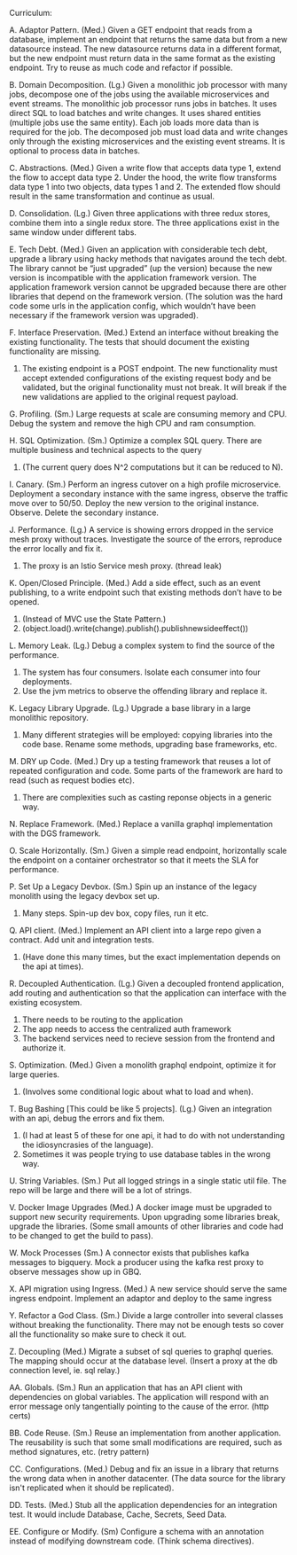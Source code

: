 Curriculum:

A. Adaptor Pattern. (Med.)
Given a GET endpoint that reads from a database, implement an endpoint that returns the same data but from a new datasource instead.
The new datasource returns data in a different format, but the new endpoint must return data in the same format as the existing endpoint.
Try to reuse as much code and refactor if possible.

B. Domain Decomposition. (Lg.)
Given a monolithic job processor with many jobs, decompose one of the jobs using the available microservices and event streams.
The monolithic job processor runs jobs in batches. It uses direct SQL to load batches and write changes. It uses shared entities (multiple jobs use the same entity). Each job loads more data than is required for the job.
The decomposed job must load data and write changes only through the existing microservices and the existing event streams. It is optional to process data in batches.

C. Abstractions. (Med.)
Given a write flow that accepts data type 1, extend the flow to accept data type 2.
Under the hood, the write flow transforms data type 1 into two objects, data types 1 and 2. The extended flow should result in the same transformation and continue as usual.

D. Consolidation. (Lg.)
Given three applications with three redux stores, combine them into a single redux store.
The three applications exist in the same window under different tabs.

E. Tech Debt.  (Med.)
Given an application with considerable tech debt, upgrade a library using hacky methods that navigates around the tech debt.
The library cannot be “just upgraded” (up the version) because the new version is incompatible with the application framework version. The application framework version cannot be upgraded because there are other libraries that depend on the framework version.
(The solution was the hard code some urls in the application config, which wouldn’t have been necessary if the framework version was upgraded).

F. Interface Preservation. (Med.)
Extend an interface without breaking the existing functionality. The tests that should document the existing functionality are missing.
1. The existing endpoint is a POST endpoint. The new functionality must accept extended configurations of the existing request body and be validated, but the original functionality must not break. It will break if the new validations are applied to the original request payload.

G. Profiling. (Sm.)
Large requests at scale are consuming memory and CPU. Debug the system and remove the high CPU and ram consumption.


H. SQL Optimization. (Sm.)
Optimize a complex SQL query. There are multiple business and technical aspects to the query
1. (The current query does N^2 computations but it can be reduced to N).

I. Canary. (Sm.)
Perform an ingress cutover on a high profile microservice. Deployment a secondary instance with the same ingress, observe the traffic move over to 50/50. Deploy the new version to the original instance. Observe. Delete the secondary instance.

J.  Performance. (Lg.)
A service is showing errors dropped in the service mesh proxy without traces. Investigate the source of the errors, reproduce the error locally and fix it.
1. The proxy is an Istio Service mesh proxy. (thread leak)

K. Open/Closed Principle. (Med.)
Add a side effect, such as an event publishing, to a write endpoint such that existing methods don’t have to be opened.
1. (Instead of MVC use the State Pattern.)
2. (object.load().write(change).publish().publishnewsideeffect())

L. Memory Leak. (Lg.)
Debug a complex system to find the source of the performance.
1. The system has four consumers. Isolate each consumer into four deployments.
2. Use the jvm metrics to observe the offending library and replace it.

K. Legacy Library Upgrade. (Lg.)
Upgrade a base library in a large monolithic repository.
1. Many different strategies will be employed: copying libraries into the code base. Rename some methods, upgrading base frameworks, etc.

M. DRY up Code. (Med.)
Dry up a testing framework that reuses a lot of repeated configuration and code. Some parts of the framework are hard to read (such as request bodies etc).
1. There are complexities such as casting reponse objects in a generic way.

N. Replace Framework. (Med.)
Replace a vanilla graphql implementation with the DGS framework.

O. Scale Horizontally. (Sm.)
Given a simple read endpoint, horizontally scale the endpoint on a container orchestrator so that it meets the SLA for performance.

P. Set Up a Legacy Devbox. (Sm.)
Spin up an instance of the legacy monolith using the legacy devbox set up.
1. Many steps. Spin-up dev box, copy files, run it etc.

Q. API client. (Med.)
Implement an API client into a large repo given a contract. Add unit and integration tests.
1. (Have done this many times, but the exact implementation depends on the api at times).

R. Decoupled Authentication. (Lg.)
Given a decoupled frontend application, add routing and authentication so that the application can interface with the existing ecosystem.
1. There needs to be routing to the application
2. The app needs to access the centralized auth framework
3. The backend services need to recieve session from the frontend and authorize it.

S. Optimization. (Med.)
Given a monolith graphql endpoint, optimize it for large queries.
1. (Involves some conditional logic about what to load and when).

T. Bug Bashing [This could be like 5 projects]. (Lg.)
Given an integration with an api, debug the errors and fix them.
1. (I had at least 5 of these for one api, it had to do with not understanding the idiosyncrasies of the language).
2. Sometimes it was people trying to use database tables in the wrong way.

U. String Variables. (Sm.)
Put all logged strings in a single static util file. The repo will be large and there will be a lot of strings.

V. Docker Image Upgrades (Med.)
A docker image must be upgraded to support new security requirements. Upon upgrading some libraries break, upgrade the libraries.
(Some small amounts of other libraries and code had to be changed to get the build to pass).

W. Mock Processes (Sm.)
A connector exists that publishes kafka messages to bigquery. Mock a producer using the kafka rest proxy to observe messages show up in GBQ.

X. API migration using Ingress. (Med.)
A new service should serve the same ingress endpoint. Implement an adaptor and deploy to the same ingress

Y. Refactor a God Class. (Sm.)
Divide a large controller into several classes without breaking the functionality. There may not be enough tests so cover all the functionality so make sure to check it out.

Z. Decoupling (Med.)
Migrate a subset of sql queries to graphql queries. The mapping should occur at the database level.
(Insert a proxy at the db connection level, ie. sql relay.)

AA. Globals. (Sm.)
Run an application that has an API client with dependencies on global variables. The application will respond with an error message only tangentially pointing to the cause of the error. (http certs)

BB. Code Reuse. (Sm.)
Reuse an implementation from another application. The reusability is such that some small modifications are required, such as method signatures, etc. (retry pattern)

CC. Configurations. (Med.)
Debug and fix an issue in a library that returns the wrong data when in another datacenter. (The data source for the library isn't replicated when it should be replicated).

DD. Tests. (Med.)
Stub all the application dependencies for an integration test. It would include Database, Cache, Secrets, Seed Data.

EE. Configure or Modify. (Sm)
Configure a schema with an annotation instead of modifying downstream code. (Think schema directives).
